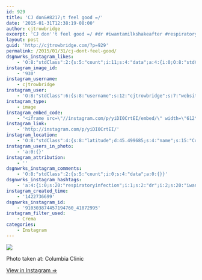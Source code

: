 ```yaml
---
id: 929
title: 'CJ don&#8217;t feel good =/'
date: '2015-01-31T12:38:19-08:00'
author: cjtrowbridge
excerpt: 'CJ don''t feel good =/ #dr #iwantamilkshakeafter #respiratoryinfection #dead'
layout: post
guid: 'http://cjtrowbridge.com/?p=929'
permalink: /2015/01/31/cj-dont-feel-good/
dsgnwrks_instagram_likes:
    - 'O:8:"stdClass":2:{s:5:"count";i:11;s:4:"data";a:4:{i:0;O:8:"stdClass":4:{s:8:"username";s:9:"surfb0rt_";s:15:"profile_picture";s:84:"https://instagramimages-a.akamaihd.net/profiles/profile_31057378_75sq_1387787541.jpg";s:2:"id";s:8:"31057378";s:9:"full_name";s:16:"Dāniel Cariveau";}i:1;O:8:"stdClass":4:{s:8:"username";s:12:"robertstrang";s:15:"profile_picture";s:107:"https://igcdn-photos-g-a.akamaihd.net/hphotos-ak-xap1/t51.2885-19/10597275_845322095525534_1423067702_a.jpg";s:2:"id";s:9:"197967866";s:9:"full_name";s:12:"robertstrang";}i:2;O:8:"stdClass":4:{s:8:"username";s:10:"buland1174";s:15:"profile_picture";s:107:"https://igcdn-photos-e-a.akamaihd.net/hphotos-ak-xaf1/t51.2885-19/10665544_591929977579380_1967453103_a.jpg";s:2:"id";s:9:"263708446";s:9:"full_name";s:13:"Justin Buland";}i:3;O:8:"stdClass":4:{s:8:"username";s:11:"pilotsidiot";s:15:"profile_picture";s:106:"https://igcdn-photos-b-a.akamaihd.net/hphotos-ak-xaf1/t51.2885-19/10903513_345578715645385_204293058_a.jpg";s:2:"id";s:6:"579157";s:9:"full_name";s:11:"pilotsidiot";}}}'
instagram_image_id:
    - '930'
instagram_username:
    - cjtrowbridge
instagram_user:
    - 'O:8:"stdClass":6:{s:8:"username";s:12:"cjtrowbridge";s:7:"website";s:0:"";s:15:"profile_picture";s:103:"https://igcdn-photos-f-a.akamaihd.net/hphotos-ak-xpa1/t51.2885-19/925559_452430704897917_67836701_a.jpg";s:9:"full_name";s:13:"CJ Trowbridge";s:3:"bio";s:0:"";s:2:"id";s:8:"41872995";}'
instagram_type:
    - image
instagram_embed_code:
    - "<iframe src=\"//instagram.com/p/yiDI0CrtEI/embed/\" width=\"612\" height=\"710\" frameborder=\"0\" scrolling=\"no\" allowtransparency=\"true\"></iframe>\n"
instagram_link:
    - 'http://instagram.com/p/yiDI0CrtEI/'
instagram_location:
    - 'O:8:"stdClass":4:{s:8:"latitude";d:45.499685;s:4:"name";s:15:"Columbia Clinic";s:9:"longitude";d:-122.579075;s:2:"id";i:7861967;}'
instagram_users_in_photo:
    - 'a:0:{}'
instagram_attribution:
    - ''
dsgnwrks_instagram_comments:
    - 'O:8:"stdClass":2:{s:5:"count";i:0;s:4:"data";a:0:{}}'
dsgnwrks_instagram_hashtags:
    - 'a:4:{i:0;s:20:"respiratoryinfection";i:1;s:2:"dr";i:2;s:20:"iwantamilkshakeafter";i:3;s:4:"dead";}'
instagram_created_time:
    - '1422736699'
dsgnwrks_instagram_id:
    - '910303874457194760_41872995'
instagram_filter_used:
    - Crema
categories:
    - Instagram
---
```


[![](http://blog.cjtrowbridge.com/wp-content/uploads/2015/01/10809714_1537089476570491_2140699813_n.jpg)](http://instagram.com/p/yiDI0CrtEI/)

Photo taken at: Columbia Clinic

[View in Instagram ⇒](http://instagram.com/p/yiDI0CrtEI/)